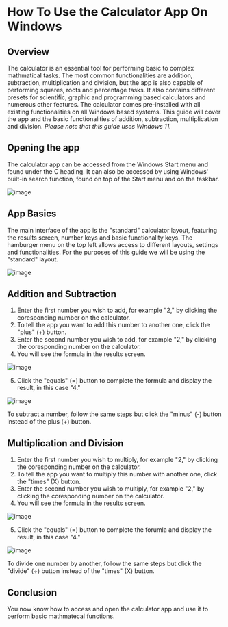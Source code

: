 # How To Use the Calculator App On Windows

## Overview

The calculator is an essential tool for performing basic to complex mathmatical tasks.
The most common functionalities are addition, subtraction, multiplication and division, but the app is also capable of performing squares, roots and percentage tasks.
It also contains different presets for scientific, graphic and programming based calculators and numerous other features.
The calculator comes pre-installed with all existing functionalities on all Windows based systems. 
This guide will cover the app and the basic functionalities of addition, subtraction, multiplication and division.
*Please note that this guide uses Windows 11.*

## Opening the app

The calculator app can be accessed from the Windows Start menu and found under the C heading. 
It can also be accessed by using Windows' built-in search function, found on top of the Start menu and on the taskbar.

![image](https://github.com/user-attachments/assets/6ec419d2-2287-4a58-87f5-ff4893ddcbd9)

## App Basics

The main interface of the app is the "standard" calculator layout, featuring the results screen, number keys and basic functionality keys.
The hamburger menu on the top left allows access to different layouts, settings and functionalities. For the purposes of this guide we will be using the "standard" layout.

![image](https://github.com/user-attachments/assets/86f9cda1-d915-44e1-b526-b347374e4172)

## Addition and Subtraction

1. Enter the first number you wish to add, for example "2," by clicking the coresponding number on the calculator.
2. To tell the app you want to add this number to another one, click the "plus" (+) button.
3. Enter the second number you wish to add, for example "2," by clicking the coresponding number on the calculator.
4. You will see the formula in the results screen.

![image](https://github.com/user-attachments/assets/db89bfe9-4cf7-4655-a443-06ac09e89e54)

5. Click the "equals" (=) button to complete the formula and display the result, in this case "4."

![image](https://github.com/user-attachments/assets/1a8746d9-919c-45f6-a982-3842f00233d6)

To subtract a number, follow the same steps but click the "minus" (-) button instead of the plus (+) button.

## Multiplication and Division

1. Enter the first number you wish to multiply, for example "2," by clicking the coresponding number on the calculator.
2. To tell the app you want to multiply this number with another one, click the "times" (X) button.
3. Enter the second number you wish to multiply, for example "2," by clicking the coresponding number on the calculator.
4. You will see the formula in the results screen.

![image](https://github.com/user-attachments/assets/e6fdc6ee-21ff-4e2d-8acd-d4a32ada3e08)

5. Click the "equals" (=) button to complete the forumla and display the result, in this case "4."

![image](https://github.com/user-attachments/assets/ffd53af0-0083-45bc-8e4e-4920b9744aca)

To divide one number by another, follow the same steps but click the "divide" (÷) button instead of the "times" (X) button.

## Conclusion

You now know how to access and open the calculator app and use it to perform basic mathmatecal functions.
